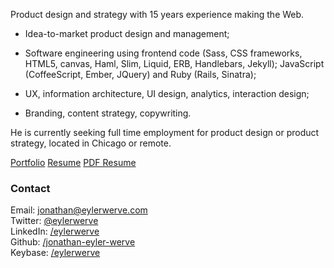 Product design and strategy with 15 years experience making the Web.

- Idea-to-market product design and management;

- Software engineering using frontend code (Sass, CSS frameworks, HTML5, canvas, Haml, Slim, Liquid, ERB, Handlebars, Jekyll); JavaScript (CoffeeScript, Ember, JQuery) and Ruby (Rails, Sinatra);

- UX, information architecture, UI design, analytics, interaction design;

- Branding, content strategy, copywriting.

He is currently seeking full time employment for product design or product strategy, located in Chicago or remote.

<a class="button" href="http://bit.ly/via-eylerwerve">Portfolio</a>
<a class="button" href="/jonathan/resume">Resume</a>
<a class="button" href="/assets/documents/Jonathan-Eyler-Werve-resume.pdf">PDF Resume</a>

### Contact

Email: jonathan@eylerwerve.com<br/>
Twitter: [@eylerwerve](https://twitter.com/EylerWerve)<br/>
LinkedIn: [/eylerwerve](https://www.linkedin.com/in/eylerwerve)<br/>
Github: [/jonathan-eyler-werve](https://github.com/Jonathan-Eyler-Werve)<br/>
Keybase: [/eylerwerve](https://keybase.io/eylerwerve)<br/>